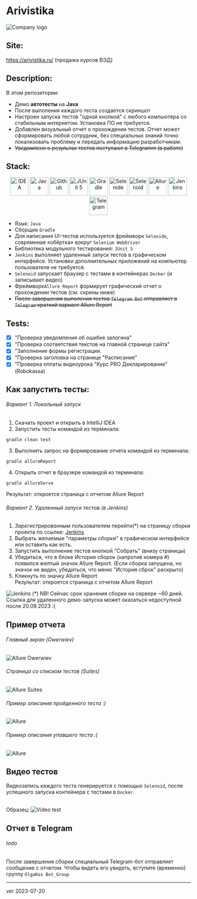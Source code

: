 # Arivistika


![Company logo](images/logo-mini.png)

## Site:
https://arivistika.ru/ (продажа курсов ВЭД)


## Description:
В этом репозитории:
- Демо <b>автотесты</b> на <b>Java</b>
- После выполения каждого теста создается скриншот
- Настроен запуска тестов "одной кнопкой" с любого компьютера со стабильным интернетом. Установка ПО не требуется.
- Добавлен визуальный отчет о прохождении тестов. Отчет может сформировать любой сотрудник, без специальных знаний точно локализовать проблему и передать информацию разработчикам.
- ~~Уведомлене о результах тестов поступают в Telegramm (в работе)~~


## Stack:
<p align="center">
<a href="https://www.jetbrains.com/idea/"><img src="images/logo/Idea.svg" width="50" height="50"  alt="IDEA" title="olgakos github IDEA"/></a>
<a href="https://www.java.com/"><img src="images/logo/Java.svg" width="50" height="50"  alt="Java" title="olgakos github Java"/></a>
<a href="https://github.com/"><img src="images/logo/GitHub.svg" width="50" height="50"  alt="Github" title="olgakos Github"/></a>
<a href="https://junit.org/junit5/"><img src="images/logo/Junit5.svg" width="50" height="50"  alt="JUnit 5" title="olgakos github JUnit 5"/></a>
<a href="https://gradle.org/"><img src="images/logo/Gradle.svg" width="50" height="50"  alt="Gradle" title="olgakos github Gradle"/></a>
<a href="https://selenide.org/"><img src="images/logo/Selenide.svg" width="50" height="50"  alt="Selenide" title="olgakos github Selenide"/></a>
<a href="https://aerokube.com/selenoid/"><img src="images/logo/Selenoid.svg" width="50" height="50"  alt="Selenoid" title="olgakos github Selenoid"/></a>
<a href="https://github.com/allure-framework/allure2"><img src="images/logo/Allure.svg" width="50" height="50"  alt="Allure" title="olgakos github Allure"/></a>
<a href="https://www.jenkins.io/"><img src="images/logo/Jenkins.svg" width="50" height="50"  alt="Jenkins" title="olgakos github Jenkins"/></a>
<a href="https://web.telegram.org/"><img width="50" height="50"  alt="Telegram" src="images/logo/Telegram.svg" title="olgakos github Telegram"></a>
</p>

- Язык: `Java`
- Сборщик `Gradle`
- Для написания UI-тестов используется фреймворк `Selenide`, совремнная «обёртка» вокруг `Selenium WebDriver`
- Библиотека модульного тестирования: `JUnit 5`
- `Jenkins` выполняет удаленный запуск тестов в графическом интерфейсе. Установки дополнительных приложений на компьютер пользователя не требуется.
- `Selenoid` запускает браузер с тестами в контейнерах `Docker` (и записывает видео)
- Фреймворк`Allure Report` формирует графический отчет о прохождении тестов (см. скрины ниже)
- ~~После завершения выполения тестов `Telegram Bot` отправляет в `Telegram` краткий вариант Allure Report~~

## Tests:
- [x] "Проверка уведомления об ошибке залогина"
- [x] "Проверка соответствия текстов на главной странице сайта"
- [x] "Заполнение формы регистрации.
- [x] "Проверка заголовка на странице "Расписание"
- [x] "Проверка оплаты видеоурока "Курс PRO Декларирование" (Robokassa)

## Как запустить тесты:
###### Вариант 1. Локальный запуск 
1. Скачать проект и открыть в IntelliJ IDEA
2. Запустить тесты командой из терминала: 
```
gradle clean test
```
3. Выполнить запрос на формирование отчета командой из терминала:
```
gradle allureReport
```
4. Открыть отчет в браузере командой из терминала:
```
gradle allureServe
```
Результат: откроется страница с отчетом Allure Report

###### Вариант 2. Удаленный запуск тестов (в Jenkins)
1. <i>Зарегистрированным</i> пользователем перейти(*) на страницу сборки проекта по ссылке: <a target="_blank" href="https://jenkins.autotests.cloud/job/Demo-Arivistika-Java/">Jenkins</a> 
2. Выбрать желаемые "параметры сборки" в графическом интерфейсе или оставить как есть.
3. Запустить выполнение тестов кнопкой "Собрать" (внизу страницы)
4. Убедиться, что в блоке История сборок (напротив номера #) появился желтый значок Allure Report. (Если сборка запущена, но значок не виден, убедиться, что меню "История сброк" раскрыто)
5. Кликнуть по значку Allure Report
<br>Результат: откроется страница с отчетом Allure Report

![Jenkins](images/screens/screen_jenkins.jpg)
(*) NB! Сейчас срок хранения сборки на сервере ~60 дней. Ссылка для удаленного демо-запуска может оказаться недоступной после 20.09.2023 :( 

## Пример отчета

###### Главный экран (Owerwiev)
<img title="Allure Owerwiev" src="images/screens/screen_allure1.jpg" alt="Allure Owerwiev">

###### Страница со списком тестов (Suites)
<img title="Allure Suites" src="images/screens/screen_allure2.jpg" alt="Allure Suites">
  
###### Пример описания пройденного  теста :)
![Allure](images/screens/screen_passed.jpg)

###### Пример описания упавшего теста :(
![Allure](images/screens/screen_failed.jpg)

## Видео тестов
Видеозапись каждого теста генерируется с помощью `Selenoid`, после успешного запуска контейнера c тестами в `Docker`. 

<br>Образец:
![Video test](images/screens/video_test_fill_form.gif)


## Отчет в Telegram
###### todo
После завершения сборки специальный Telegram-бот отправляет сообщение с отчетом.
Чтобы видеть его увидеть, вступите (временно) группу `OlgaKos Bot_Group`


------------
ver 2023-07-20